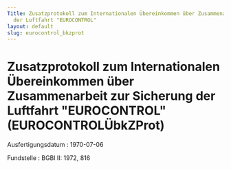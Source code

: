 ```yaml
---
Title: Zusatzprotokoll zum Internationalen Übereinkommen über Zusammenarbeit zur Sicherung
  der Luftfahrt "EUROCONTROL"
layout: default
slug: eurocontrol_bkzprot
---
```


# Zusatzprotokoll zum Internationalen Übereinkommen über Zusammenarbeit zur Sicherung der Luftfahrt "EUROCONTROL" (EUROCONTROLÜbkZProt)

Ausfertigungsdatum
:   1970-07-06

Fundstelle
:   BGBl II: 1972, 816

